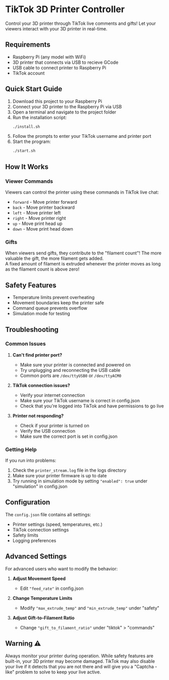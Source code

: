 # TikTok 3D Printer Controller

Control your 3D printer through TikTok live comments and gifts! Let your viewers interact with your 3D printer in real-time.

## Requirements

- Raspberry Pi (any model with WiFi)
- 3D printer that connects via USB to recieve GCode
- USB cable to connect printer to Raspberry Pi
- TikTok account

## Quick Start Guide

1. Download this project to your Raspberry Pi
2. Connect your 3D printer to the Raspberry Pi via USB
3. Open a terminal and navigate to the project folder
4. Run the installation script:
   ```bash
   ./install.sh
   ```
5. Follow the prompts to enter your TikTok username and printer port
6. Start the program:
   ```bash
   ./start.sh
   ```

## How It Works

### Viewer Commands
Viewers can control the printer using these commands in TikTok live chat:
- `forward` - Move printer forward
- `back` - Move printer backward
- `left` - Move printer left
- `right` - Move printer right
- `up` - Move print head up
- `down` - Move print head down

### Gifts
When viewers send gifts, they contribute to the "filament count"! The more valuable the gift, the more filament gets added.<br>
A fixed amount of filament is extruded whenever the printer moves as long as the filament count is above zero!


## Safety Features

- Temperature limits prevent overheating
- Movement boundaries keep the printer safe
- Command queue prevents overflow
- Simulation mode for testing

## Troubleshooting

### Common Issues

1. **Can't find printer port?**
   - Make sure your printer is connected and powered on
   - Try unplugging and reconnecting the USB cable
   - Common ports are `/dev/ttyUSB0` or `/dev/ttyACM0`

2. **TikTok connection issues?**
   - Verify your internet connection
   - Make sure your TikTok username is correct in config.json
   - Check that you're logged into TikTok and have permissions to go live

3. **Printer not responding?**
   - Check if your printer is turned on
   - Verify the USB connection
   - Make sure the correct port is set in config.json

### Getting Help

If you run into problems:
1. Check the `printer_stream.log` file in the logs directory
2. Make sure your printer firmware is up to date
3. Try running in simulation mode by setting `"enabled": true` under "simulation" in config.json

## Configuration

The `config.json` file contains all settings:

- Printer settings (speed, temperatures, etc.)
- TikTok connection settings
- Safety limits
- Logging preferences

## Advanced Settings

For advanced users who want to modify the behavior:

1. **Adjust Movement Speed**
   - Edit `"feed_rate"` in config.json

2. **Change Temperature Limits**
   - Modify `"max_extrude_temp"` and `"min_extrude_temp"` under "safety"

3. **Adjust Gift-to-Filament Ratio**
   - Change `"gift_to_filament_ratio"` under "tiktok" > "commands"

## Warning ⚠️

Always monitor your printer during operation. While safety features are built-in, your 3D printer may become damaged. 
TikTok may also disable your live if it detects that you are not there and will give you a "Captcha - like" problem to solve to keep your live active.